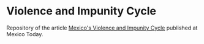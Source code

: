 # Violence and Impunity Cycle
Repository of the article [Mexico's Violence and Impunity Cycle](https://mexicotoday.com/2023/03/01/opinion-mexicos-violence-and-impunity-cycle/) published at Mexico Today.
